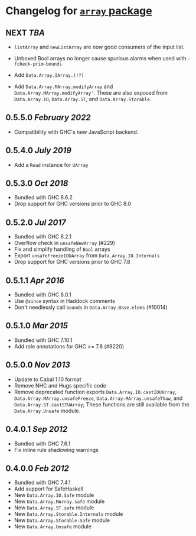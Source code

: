 # Changelog for [`array` package](http://hackage.haskell.org/package/array)

## NEXT  *TBA*

  * `listArray` and `newListArray` are now good consumers of the input list.

  * Unboxed Bool arrays no longer cause spurious alarms
    when used with `-fcheck-prim-bounds`

  * Add `Data.Array.IArray.(!?)`

  * Add `Data.Array.MArray.modifyArray` and `Data.Array.MArray.modifyArray'`.
    These are also exposed from `Data.Array.IO`, `Data.Array.ST`, and
    `Data.Array.Storable`.

## 0.5.5.0  *February 2022*

  * Compatibility with GHC's new JavaScript backend.

## 0.5.4.0  *July 2019*

  * Add a `Read` instance for `UArray`

## 0.5.3.0  *Oct 2018*

  * Bundled with GHC 8.6.2
  * Drop support for GHC versions prior to GHC 8.0

## 0.5.2.0  *Jul 2017*

  * Bundled with GHC 8.2.1
  * Overflow check in `unsafeNewArray` (#229)
  * Fix and simplify handling of `Bool` arrays
  * Export `unsafeFreezeIOUArray` from `Data.Array.IO.Internals`
  * Drop support for GHC versions prior to GHC 7.8

## 0.5.1.1  *Apr 2016*

  * Bundled with GHC 8.0.1
  * Use `@since` syntax in Haddock comments
  * Don't needlessly call `bounds` in `Data.Array.Base.elems` (#10014)

## 0.5.1.0  *Mar 2015*

  * Bundled with GHC 7.10.1
  * Add role annotations for GHC >= 7.8 (#9220)

## 0.5.0.0  *Nov 2013*

  * Update to Cabal 1.10 format
  * Remove NHC and Hugs specific code
  * Remove deprecated function exports `Data.Array.IO.castIOUArray`,
    `Data.Array.MArray.unsafeFreeze`, `Data.Array.MArray.unsafeThaw`,
    and `Data.Array.ST.castSTUArray`; These functions are still
    available from the `Data.Array.Unsafe` module.

## 0.4.0.1  *Sep 2012*

  * Bundled with GHC 7.6.1
  * Fix inline rule shadowing warnings

## 0.4.0.0  *Feb 2012*

  * Bundled with GHC 7.4.1
  * Add support for SafeHaskell
  * New `Data.Array.IO.Safe` module
  * New `Data.Array.MArray.safe` module
  * New `Data.Array.ST.safe` module
  * New `Data.Array.Storable.Internals` module
  * New `Data.Array.Storable.Safe` module
  * New `Data.Array.Unsafe` module
